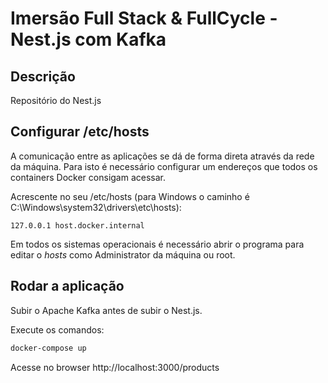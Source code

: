 # Imersão Full Stack & FullCycle - Nest.js com Kafka

## Descrição

Repositório do Nest.js

## Configurar /etc/hosts

A comunicação entre as aplicações se dá de forma direta através da rede da máquina.
Para isto é necessário configurar um endereços que todos os containers Docker consigam acessar.

Acrescente no seu /etc/hosts (para Windows o caminho é C:\Windows\system32\drivers\etc\hosts):
```
127.0.0.1 host.docker.internal
```
Em todos os sistemas operacionais é necessário abrir o programa para editar o *hosts* como Administrator da máquina ou root.

## Rodar a aplicação

Subir o Apache Kafka antes de subir o Nest.js.

Execute os comandos:

```bash
docker-compose up
```

Acesse no browser http://localhost:3000/products
